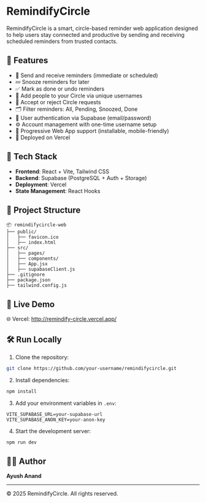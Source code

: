 # RemindifyCircle

RemindifyCircle is a smart, circle-based reminder web application designed to help users stay connected and productive by sending and receiving scheduled reminders from trusted contacts.

## 📌 Features

- 🔔 Send and receive reminders (immediate or scheduled)
- 💤 Snooze reminders for later
- ✅ Mark as done or undo reminders
- 👥 Add people to your Circle via unique usernames
- 🔄 Accept or reject Circle requests
- 🗂️ Filter reminders: All, Pending, Snoozed, Done
- 🔐 User authentication via Supabase (email/password)
- ⚙️ Account management with one-time username setup
- 📱 Progressive Web App support (installable, mobile-friendly)
- 🚀 Deployed on Vercel

## 🔧 Tech Stack

- **Frontend**: React + Vite, Tailwind CSS
- **Backend**: Supabase (PostgreSQL + Auth + Storage)
- **Deployment**: Vercel
- **State Management**: React Hooks

## 📁 Project Structure

```
📦 remindifycircle-web
├── public/
│   ├── favicon.ico
│   ├── index.html
├── src/
│   ├── pages/
│   ├── components/
│   ├── App.jsx
│   ├── supabaseClient.js
├── .gitignore
├── package.json
├── tailwind.config.js
```

## 🚀 Live Demo

🌐 Vercel: http://remindify-circle.vercel.app/
## 🛠️ Run Locally

1. Clone the repository:
```bash
git clone https://github.com/your-username/remindifycircle.git
```

2. Install dependencies:
```bash
npm install
```

3. Add your environment variables in `.env`:
```
VITE_SUPABASE_URL=your-supabase-url
VITE_SUPABASE_ANON_KEY=your-anon-key
```

4. Start the development server:
```bash
npm run dev
```

## 🙋‍♂️ Author

**Ayush Anand**

---

© 2025 RemindifyCircle. All rights reserved.

